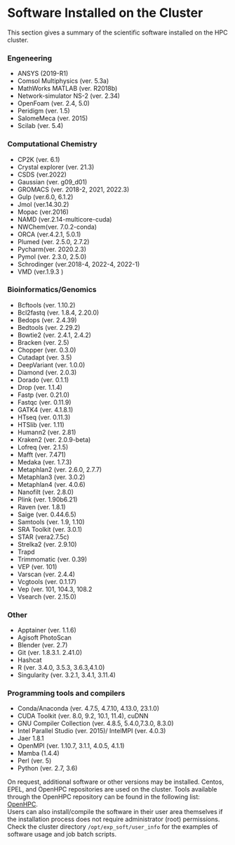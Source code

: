 # Software Installed on the Cluster
This section gives a summary of the scientific software installed on the HPC cluster.
### Engeneering
- ANSYS (2019-R1)
- Comsol Multiphysics (ver. 5.3a)
- MathWorks MATLAB (ver. R2018b)
- Network-simulator NS-2 (ver. 2.34)
- OpenFoam (ver. 2.4, 5.0)
- Peridigm (ver. 1.5)
- SalomeMeca (ver. 2015)
- Scilab (ver. 5.4)
### Computational Chemistry 
- CP2K (ver. 6.1) 
- Crystal explorer (ver. 21.3) 
- CSDS (ver.2022) 
- Gaussian (ver. g09_d01)  
- GROMACS (ver. 2018-2, 2021, 2022.3) 
- Gulp (ver.6.0, 6.1.2) 
- Jmol (ver.14.30.2)                        
- Mopac (ver.2016)  
- NAMD (ver.2.14-multicore-cuda)   
- NWChem(ver. 7.0.2-conda) 
- ORCA (ver.4.2.1, 5.0.1) 
- Plumed (ver. 2.5.0, 2.7.2)  
- Pycharm(ver. 2020.2.3)  
- Pymol (ver.  2.3.0, 2.5.0)                                    
- Schrodinger (ver.2018-4, 2022-4, 2022-1)  
- VMD (ver.1.9.3 )   
### Bioinformatics/Genomics 
- Bcftools (ver. 1.10.2) 
- Bcl2fastq (ver. 1.8.4, 2.20.0) 
- Bedops (ver. 2.4.39) 
- Bedtools (ver. 2.29.2) 
- Bowtie2 (ver. 2.4.1, 2.4.2) 
- Bracken (ver. 2.5)
- Chopper (ver. 0.3.0)  
- Cutadapt (ver. 3.5) 
- DeepVariant (ver. 1.0.0) 
- Diamond (ver. 2.0.3) 
- Dorado (ver. 0.1.1) 
- Drop (ver. 1.1.4) 
- Fastp (ver. 0.21.0) 
- Fastqc (ver. 0.11.9) 
- GATK4 (ver. 4.1.8.1) 
- HTseq (ver. 0.11.3) 
- HTSlib (ver. 1.11) 
- Humann2 (ver. 2.81) 
- Kraken2 (ver. 2.0.9-beta) 
- Lofreq (ver. 2.1.5) 
- Mafft (ver. 7.471)
- Medaka (ver. 1.7.3) 
- Metaphlan2 (ver. 2.6.0, 2.7.7) 
- Metaphlan3 (ver. 3.0.2)
- Metaphlan4 (ver. 4.0.6)
- Nanofilt (ver. 2.8.0)  
- Plink (ver. 1.90b6.21)
- Raven (ver. 1.8.1) 
- Saige (ver. 0.44.6.5) 
- Samtools (ver. 1.9, 1.10)
- SRA Toolkit (ver. 3.0.1) 
- STAR (vera2.7.5c) 
- Strelka2 (ver. 2.9.10) 
- Trapd 
- Trimmomatic (ver. 0.39) 
- VEP (ver. 101) 
- Varscan (ver. 2.4.4) 
- Vcgtools (ver. 0.1.17) 
- Vep (ver. 101, 104.3, 108.2 
- Vsearch (ver. 2.15.0)  
### Other
- Apptainer (ver. 1.1.6)
- Agisoft PhotoScan 
- Blender (ver. 2.7)
- Git (ver. 1.8.3.1. 2.41.0)
- Hashcat
- R (ver. 3.4.0, 3.5.3, 3.6.3,4.1.0)
- Singularity (ver. 3.2.1, 3.4.1, 3.11.4)  
### Programming tools and compilers
- Conda/Anaconda (ver. 4.7.5, 4.7.10, 4.13.0, 23.1.0)
- CUDA Toolkit (ver. 8.0, 9.2, 10.1, 11.4), cuDNN
- GNU Compiler Collection (ver. 4.8.5, 5.4.0,7.3.0, 8.3.0)
- Intel Parallel Studio (ver. 2015)/ IntelMPI (ver. 4.0.3)
- Jaer 1.8.1
- OpenMPI (ver. 1.10.7, 3.1.1, 4.0.5, 4.1.1)
- Mamba (1.4.4)
- Perl (ver. 5)
- Python (ver. 2.7, 3.6)



On request, additional software or other versions may be installed. Centos, EPEL, and OpenHPC repositories are used on the cluster. Tools available through the OpenHPC repository can be found in the following list: [OpenHPC](https://github.com/openhpc/ohpc/wiki/Component-List-v1.3.8).  
Users can also install/compile the software in their user area themselves if the installation process does not require administrator (root) permissions.  
Check the cluster directory `/opt/exp_soft/user_info` for the examples of software usage and job batch scripts.
